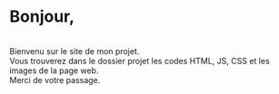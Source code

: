<h1>Bonjour,</h1><br>
Bienvenu sur le site de mon projet.<br>
Vous trouverez dans le dossier projet les codes HTML, JS, CSS et les images de la page web.<br>
Merci de votre passage.
